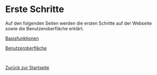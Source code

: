 # Erste Schritte
Auf den folgenden Seiten werden die ersten Schritte auf der Webseite sowie die Benutzeroberfläche erklärt.

[Basisfunktionen](Basisfunktionen.md)

[Benutzeroberfläche](UI/UI.md)

<br>

[Zurück zur Startseite](/README.md)
